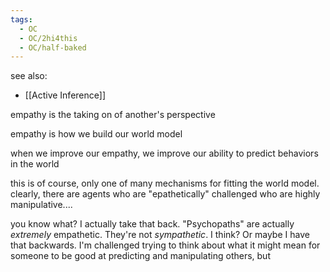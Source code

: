 ```yaml
---
tags:
  - OC
  - OC/2hi4this
  - OC/half-baked
---
```


see also:
- [[Active Inference]]

empathy is the taking on of another's perspective

empathy is how we build our world model

when we improve our empathy, we improve our ability to predict behaviors in the world

this is of course, only one of many mechanisms for fitting the world model. clearly, there are agents who are "epathetically" challenged who are highly manipulative....

you know what? I actually take that back. "Psychopaths" are actually *extremely* empathetic. They're not *sympathetic*. I think? Or maybe I have that backwards. I'm challenged trying to think about what it might mean for someone to be good at predicting and manipulating others, but 